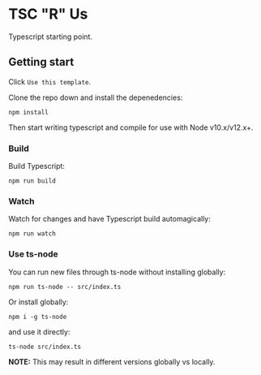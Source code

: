 # TSC "R" Us
Typescript starting point.

## Getting start
Click `Use this template`.

Clone the repo down and install the depenedencies:
```
npm install
```

Then start writing typescript and compile for use with Node v10.x/v12.x+.

### Build
Build Typescript:
```
npm run build
```

### Watch
Watch for changes and have Typescript build automagically:
```
npm run watch
```

### Use ts-node
You can run new files through ts-node without installing globally:
```
npm run ts-node -- src/index.ts
```
Or install globally:
```
npm i -g ts-node
```
and use it directly:
```
ts-node src/index.ts
```
**NOTE:** This may result in different versions globally vs locally.